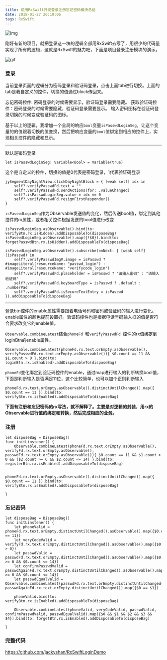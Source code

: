 ```yaml
---
title: 使用RxSwift开发登录注册忘记密码模块总结
date: 2018-01-27 20:19:06
tags: RxSwift
---
```


![img](http://upload-images.jianshu.io/upload_images/301129-c0b63bc3d92bd864.jpg?imageMogr2/auto-orient/strip%7CimageView2/2/w/1240)


刚好有新的项目，就把登录这一块的逻辑全部用RxSwift去写了，用很少的代码量实现了所有的逻辑，这就是RxSwift的魅力吧，下面是项目登录注册模块的演示。

![gif](http://upload-images.jianshu.io/upload_images/301129-602672650d962bfa.gif?imageMogr2/auto-orient/strip%7CimageView2/2/w/1240)

### 登录

当前登录页面的逻辑分为密码登录和验证码登录，点击上面tab进行切换。上面的tab是我自定义的控件，切换的值通过block传回来。

忘记密码控件: 密码登录的时候需要显示，验证码登录需要隐藏。
获取验证码控件：密码登录的时候需要隐藏，验证码登录需要显示。
输入密码图标在验证码登录切换的时候变成验证码的图标。

基于以上的逻辑，我增加一个全局的响应`bool`变量`isPasswdLoginSeg`，让这个变量的的值跟着切换的值变换，然后把响应变量的`bool`值绑定到相应的控件上，实现相关控件的隐藏和显示。

---

默认是密码登录
```
let isPasswdLoginSeg: Variable<Bool> = Variable(true)
```

这个是自定义的控件，切换的值是0代表是密码登录，1代表验证码登录
```
jySegmentDayNightView.clickDayNightBlock = { [weak self] idx in
    self?.verifyPasswdFd.text = ""
    self?.verifyPasswdFd.sendActions(for: .valueChanged)
    self?.isPasswdLoginSeg.value = idx == 0
    self?.verifyPasswdFd.resignFirstResponder()
}
```

`isPasswdLoginSeg`作为Observable发送值的变化，然后传送bool值，绑定到其他控件的rx属性，或者相关控件根据发送的bool值进行改变
```
isPasswdLoginSeg.asObservable().bind(to: verifyBtn.rx.isHidden).addDisposableTo(disposeBag)
isPasswdLoginSeg.asObservable().map({!$0}).bind(to: forgetPasswdBtn.rx.isHidden).addDisposableTo(disposeBag)

isPasswdLoginSeg.asObservable().subscribe(onNext: { [weak self] (isPasswd) in
    self?.verifyPasswdImgV.image = isPasswd ? #imageLiteral(resourceName: "passwd_login") : #imageLiteral(resourceName: "verifycode_login")
    self?.verifyPasswdFd.placeholder = isPasswd ? "请输入密码" : "请输入验证码"
    self?.verifyPasswdFd.keyboardType = isPasswd ? .default : .numberPad
    self?.verifyPasswdFd.isSecureTextEntry = isPasswd
}).addDisposableTo(disposeBag)
```
---

登录btn控件的enable属性需要跟着电话号码和密码或验证码的输入进行变化。enable属性的颜色提前设置好。验证码控件也是根据电话号码输入框的值是否符合要求改变它的enable值。


`Observable.combineLatest`结合`phoneFd `和`verifyPasswdFd `控件的rx值绑定到loginBtn的enable属性。
```
Observable.combineLatest(phoneFd.rx.text.orEmpty.asObservable(), verifyPasswdFd.rx.text.orEmpty.asObservable()){ $0.count == 11 && $1.count > 0 }.bind(to: loginBtn.rx.isEnabled).addDisposableTo(disposeBag)

```

`phoneFd`变化绑定到验证码控件的enable，通过map进行输入的判断转换bool值，下面是判断输入是否满足11位，这个比较简单，也可以加个正则判断输入
```
phoneFd.rx.text.orEmpty.asObservable().distinctUntilChanged().map({ $0.count == 11 }).bind(to: verifyBtn.rx.isEnabled).addDisposableTo(disposeBag)
```

__下面有注册和忘记密码的rx写法，就不解释了。主要是对逻辑的封装，用rx的Observable进行值的绑定和转换，然后完成相应的业务。__

### 注册

```
let disposeBag = DisposeBag()
func initLinstener() {
    Observable.combineLatest(phoneFd.rx.text.orEmpty.asObservable(), verifyFd.rx.text.orEmpty.asObservable(), passwdFd.rx.text.orEmpty.asObservable()){ $0.count == 11 && $1.count > 0 && ($2.count >= 6 && $2.count <= 14) }.bind(to: registerBtn.rx.isEnabled).addDisposableTo(disposeBag)
    
    phoneFd.rx.text.orEmpty.asObservable().distinctUntilChanged().map({ $0.count == 11 }).bind(to: verifyBtn.rx.isEnabled).addDisposableTo(disposeBag)

}
```

### 忘记密码

```
let disposeBag = DisposeBag()
func initLinstener() {
    let phoneValid = phoneFd.rx.text.orEmpty.distinctUntilChanged().asObservable().map({$0.count == 11})
    let veryCodeValid = verifyFd.rx.text.orEmpty.distinctUntilChanged().asObservable().map({$0.count > 0})
    let passwdValid = passwdFd.rx.text.orEmpty.distinctUntilChanged().asObservable().map({$0.count >= 6 && $0.count <= 14})
    let confirmPasswdValid = passwdAgainFd.rx.text.orEmpty.distinctUntilChanged().asObservable().map({$0.count >= 6 && $0.count <= 14})
    let passwdEqualValid = Observable.combineLatest(passwdFd.rx.text.orEmpty.distinctUntilChanged().asObservable(), passwdAgainFd.rx.text.orEmpty.distinctUntilChanged()).map({$0 == $1})
    
    phoneValid.bind(to: verifyBtn.rx.isEnabled).addDisposableTo(disposeBag)
    
    Observable.combineLatest(phoneValid, veryCodeValid, passwdValid, confirmPasswdValid, passwdEqualValid).map({$0 && $1 && $2 && $3 && $4}).bind(to: forgetBtn.rx.isEnabled).addDisposableTo(disposeBag)
    
}

```

### 完整代码
https://github.com/jackyshan/RxSwiftLoginDemo